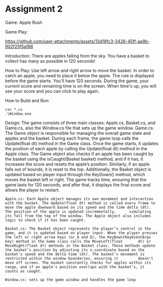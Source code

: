# Assignment 2

Game: Apple Rush

Game Play:


https://github.com/user-attachments/assets/13d18fc3-3426-45ff-aa9b-902f25f5af88



Introduction: There are apples falling from the sky. You have a basket to collect has many as possible in 120 seconds!

How to Play: Use left arrow and right arrow to move the basket. In order to catch an apple, you need to place it below the apple. The rule is displayed before the game starts. You'll have 120 seconds. During the game, your current score and remaining time is on the screen. When time's up, you will see your score and you can click to play again.

How to Build and Run:
	
 	csc *.cs
	.\Window.exe

Design:
	The game consists of three main classes: Apple.cs, Basket.cs, and Game.cs, also the Window.cs file that sets up the game window.
	Game.cs: The Game object is responsible for managing the overall game state and apples and the basket. During each frame, the game loop calls the Update(float dt) method in the Game class. Once the game starts, it updates the position of each apple by calling the 	Update(float dt) method in the Apple class. The Game object also checks if an apple has been caught by the basket using the isCaught(Basket basket) method, and if it has, it increases the score and resets the apple’s position. Similarly, if an apple falls out of 		bounds, it is reset to the top. Additionally, the Basket object is updated based on player input through the KeyDown() method, which moves the basket left or right. The game tracks time, ensuring that the game lasts for 120 seconds, and after that, it displays the 	final score and allows the player to restart.

	Apple.cs: Each Apple object manages its own movement and interaction with the basket. The Update(float dt) method is called every frame to move the apple downward based on its speed and the time delta (dt). The position of the apple is updated incrementally, 		simulating its fall from the top of the window. The Apple object also includes logic to check if it has been caught.

	Basket.cs: The Basket object represents the player’s control in the game, and it is updated based on player input. When the player presses the left or right arrow keys (or A and D), the KeyDown(KeyEventArgs key) method in the Game class calls the MoveLeft(float 		dt) or MoveRight(float dt) methods in the Basket class. These methods update the basket’s position by adjusting its x-coordinate based on the basket's speed and the delta time (dt). The basket’s movement is restricted within the window boundaries, ensuring it 		doesn't move off screen. The basket constantly checks for apples within its range, and if an apple's position overlaps with the basket's, it counts as caught.

	Window.cs: sets up the game window and handles the game loop

